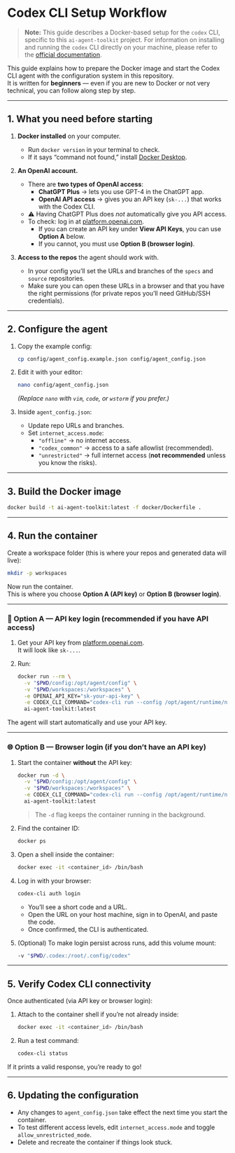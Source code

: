 # Codex CLI Setup Workflow

> **Note:** This guide describes a Docker-based setup for the `codex` CLI, specific to this `ai-agent-toolkit` project. For information on installing and running the `codex` CLI directly on your machine, please refer to the [official documentation](https://github.com/openai/codex).

This guide explains how to prepare the Docker image and start the Codex CLI agent with the configuration system in this repository.  
It is written for **beginners** — even if you are new to Docker or not very technical, you can follow along step by step.

---

## 1. What you need before starting

1. **Docker installed** on your computer.
   - Run `docker version` in your terminal to check.
   - If it says “command not found,” install [Docker Desktop](https://docs.docker.com/get-docker/).

2. **An OpenAI account.**
   - There are **two types of OpenAI access**:
      - **ChatGPT Plus** → lets you use GPT-4 in the ChatGPT app.
      - **OpenAI API access** → gives you an API key (`sk-...`) that works with the Codex CLI.
   - ⚠️ Having ChatGPT Plus does *not* automatically give you API access.
   - To check: log in at [platform.openai.com](https://platform.openai.com/).
      - If you can create an API key under **View API Keys**, you can use **Option A** below.
      - If you cannot, you must use **Option B (browser login)**.

3. **Access to the repos** the agent should work with.
   - In your config you’ll set the URLs and branches of the `specs` and `source` repositories.
   - Make sure you can open these URLs in a browser and that you have the right permissions (for private repos you’ll need GitHub/SSH credentials).

---

## 2. Configure the agent

1. Copy the example config:
   ```bash
   cp config/agent_config.example.json config/agent_config.json
   ```

2. Edit it with your editor:
   ```bash
   nano config/agent_config.json
   ```
   *(Replace `nano` with `vim`, `code`, or `wstorm` if you prefer.)*

3. Inside `agent_config.json`:
   - Update repo URLs and branches.
   - Set `internet_access.mode`:
      - `"offline"` → no internet access.
      - `"codex_common"` → access to a safe allowlist (recommended).
      - `"unrestricted"` → full internet access (**not recommended** unless you know the risks).

---

## 3. Build the Docker image

```bash
docker build -t ai-agent-toolkit:latest -f docker/Dockerfile .
```

---

## 4. Run the container

Create a workspace folder (this is where your repos and generated data will live):

```bash
mkdir -p workspaces
```

Now run the container.  
This is where you choose **Option A (API key)** or **Option B (browser login)**.

---

### 🔑 Option A — API key login (recommended if you have API access)

1. Get your API key from [platform.openai.com](https://platform.openai.com/account/api-keys).  
   It will look like `sk-...`.

2. Run:

   ```bash
   docker run --rm \
     -v "$PWD/config:/opt/agent/config" \
     -v "$PWD/workspaces:/workspaces" \
     -e OPENAI_API_KEY="sk-your-api-key" \
     -e CODEX_CLI_COMMAND="codex-cli run --config /opt/agent/runtime/network_policy.json" \
     ai-agent-toolkit:latest
   ```

The agent will start automatically and use your API key.

---

### 🌐 Option B — Browser login (if you don’t have an API key)

1. Start the container **without** the API key:

   ```bash
   docker run -d \
     -v "$PWD/config:/opt/agent/config" \
     -v "$PWD/workspaces:/workspaces" \
     -e CODEX_CLI_COMMAND="codex-cli run --config /opt/agent/runtime/network_policy.json" \
     ai-agent-toolkit:latest
   ```

   > The `-d` flag keeps the container running in the background.

2. Find the container ID:

   ```bash
   docker ps
   ```

3. Open a shell inside the container:

   ```bash
   docker exec -it <container_id> /bin/bash
   ```

4. Log in with your browser:

   ```bash
   codex-cli auth login
   ```

   - You’ll see a short code and a URL.
   - Open the URL on your host machine, sign in to OpenAI, and paste the code.
   - Once confirmed, the CLI is authenticated.

5. (Optional) To make login persist across runs, add this volume mount:

   ```bash
   -v "$PWD/.codex:/root/.config/codex"
   ```

---

## 5. Verify Codex CLI connectivity

Once authenticated (via API key or browser login):

1. Attach to the container shell if you’re not already inside:

   ```bash
   docker exec -it <container_id> /bin/bash
   ```

2. Run a test command:

   ```bash
   codex-cli status
   ```

If it prints a valid response, you’re ready to go!

---

## 6. Updating the configuration

- Any changes to `agent_config.json` take effect the next time you start the container.
- To test different access levels, edit `internet_access.mode` and toggle `allow_unrestricted_mode`.
- Delete and recreate the container if things look stuck.
